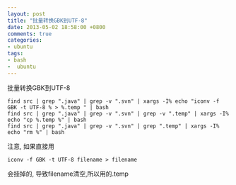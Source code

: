 ```yaml
---
layout: post
title: "批量转换GBK到UTF-8"
date: 2013-05-02 18:58:00 +0800
comments: true
categories:
- ubuntu
tags:
- bash
-  ubuntu
---
```


批量转换GBK到UTF-8

```
find src | grep ".java" | grep -v ".svn" | xargs -I% echo "iconv -f GBK -t UTF-8 % > %.temp " | bash
find src | grep ".java" | grep -v ".svn" | grep -v ".temp" | xargs -I% echo "cp %.temp %" | bash
find src | grep ".java" | grep -v ".svn" | grep ".temp" | xargs -I% echo "rm %" | bash
```

注意, 如果直接用
```
iconv -f GBK -t UTF-8 filename > filename
```
会挂掉的, 导致filename清空,所以用的.temp





